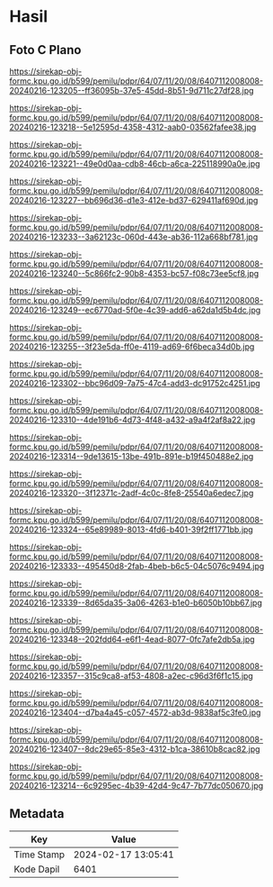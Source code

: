 # Hasil

## Foto C Plano

https://sirekap-obj-formc.kpu.go.id/b599/pemilu/pdpr/64/07/11/20/08/6407112008008-20240216-123205--ff36095b-37e5-45dd-8b51-9d711c27df28.jpg

https://sirekap-obj-formc.kpu.go.id/b599/pemilu/pdpr/64/07/11/20/08/6407112008008-20240216-123218--5e12595d-4358-4312-aab0-03562fafee38.jpg

https://sirekap-obj-formc.kpu.go.id/b599/pemilu/pdpr/64/07/11/20/08/6407112008008-20240216-123221--49e0d0aa-cdb8-46cb-a6ca-225118990a0e.jpg

https://sirekap-obj-formc.kpu.go.id/b599/pemilu/pdpr/64/07/11/20/08/6407112008008-20240216-123227--bb696d36-d1e3-412e-bd37-629411af690d.jpg

https://sirekap-obj-formc.kpu.go.id/b599/pemilu/pdpr/64/07/11/20/08/6407112008008-20240216-123233--3a62123c-060d-443e-ab36-112a668bf781.jpg

https://sirekap-obj-formc.kpu.go.id/b599/pemilu/pdpr/64/07/11/20/08/6407112008008-20240216-123240--5c866fc2-90b8-4353-bc57-f08c73ee5cf8.jpg

https://sirekap-obj-formc.kpu.go.id/b599/pemilu/pdpr/64/07/11/20/08/6407112008008-20240216-123249--ec6770ad-5f0e-4c39-add6-a62da1d5b4dc.jpg

https://sirekap-obj-formc.kpu.go.id/b599/pemilu/pdpr/64/07/11/20/08/6407112008008-20240216-123255--3f23e5da-ff0e-4119-ad69-6f6beca34d0b.jpg

https://sirekap-obj-formc.kpu.go.id/b599/pemilu/pdpr/64/07/11/20/08/6407112008008-20240216-123302--bbc96d09-7a75-47c4-add3-dc91752c4251.jpg

https://sirekap-obj-formc.kpu.go.id/b599/pemilu/pdpr/64/07/11/20/08/6407112008008-20240216-123310--4de191b6-4d73-4f48-a432-a9a4f2af8a22.jpg

https://sirekap-obj-formc.kpu.go.id/b599/pemilu/pdpr/64/07/11/20/08/6407112008008-20240216-123314--9de13615-13be-491b-891e-b19f450488e2.jpg

https://sirekap-obj-formc.kpu.go.id/b599/pemilu/pdpr/64/07/11/20/08/6407112008008-20240216-123320--3f12371c-2adf-4c0c-8fe8-25540a6edec7.jpg

https://sirekap-obj-formc.kpu.go.id/b599/pemilu/pdpr/64/07/11/20/08/6407112008008-20240216-123324--65e89989-8013-4fd6-b401-39f2ff1771bb.jpg

https://sirekap-obj-formc.kpu.go.id/b599/pemilu/pdpr/64/07/11/20/08/6407112008008-20240216-123333--495450d8-2fab-4beb-b6c5-04c5076c9494.jpg

https://sirekap-obj-formc.kpu.go.id/b599/pemilu/pdpr/64/07/11/20/08/6407112008008-20240216-123339--8d65da35-3a06-4263-b1e0-b6050b10bb67.jpg

https://sirekap-obj-formc.kpu.go.id/b599/pemilu/pdpr/64/07/11/20/08/6407112008008-20240216-123348--202fdd64-e6f1-4ead-8077-0fc7afe2db5a.jpg

https://sirekap-obj-formc.kpu.go.id/b599/pemilu/pdpr/64/07/11/20/08/6407112008008-20240216-123357--315c9ca8-af53-4808-a2ec-c96d3f6f1c15.jpg

https://sirekap-obj-formc.kpu.go.id/b599/pemilu/pdpr/64/07/11/20/08/6407112008008-20240216-123404--d7ba4a45-c057-4572-ab3d-9838af5c3fe0.jpg

https://sirekap-obj-formc.kpu.go.id/b599/pemilu/pdpr/64/07/11/20/08/6407112008008-20240216-123407--8dc29e65-85e3-4312-b1ca-38610b8cac82.jpg

https://sirekap-obj-formc.kpu.go.id/b599/pemilu/pdpr/64/07/11/20/08/6407112008008-20240216-123214--6c9295ec-4b39-42d4-9c47-7b77dc050670.jpg


## Metadata

| Key        | Value               |
| ---------- | ------------------- |
| Time Stamp | 2024-02-17 13:05:41 |
| Kode Dapil | 6401                |



